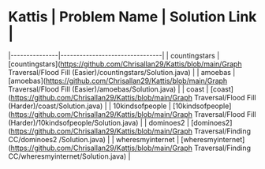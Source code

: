 # Kattis        | Problem Name  | Solution Link |
|---------------|--------------------------------|
| countingstars | [countingstars](https://github.com/Chrisallan29/Kattis/blob/main/Graph Traversal/Flood Fill (Easier)/countingstars/Solution.java) |
| amoebas       | [amoebas](https://github.com/Chrisallan29/Kattis/blob/main/Graph Traversal/Flood Fill (Easier)/amoebas/Solution.java) |
| coast         | [coast](https://github.com/Chrisallan29/Kattis/blob/main/Graph Traversal/Flood Fill (Harder)/coast/Solution.java) |
| 10kindsofpeople | [10kindsofpeople](https://github.com/Chrisallan29/Kattis/blob/main/Graph Traversal/Flood Fill (Harder)/10kindsofpeople/Solution.java) |
| dominoes2  | [dominoes2](https://github.com/Chrisallan29/Kattis/blob/main/Graph Traversal/Finding CC/dominoes2 /Solution.java) |
| wheresmyinternet | [wheresmyinternet](https://github.com/Chrisallan29/Kattis/blob/main/Graph Traversal/Finding CC/wheresmyinternet/Solution.java) |

